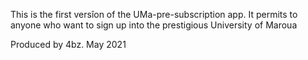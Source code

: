 This is the first versîon of the UMa-pre-subscription app. It permits to anyone who want to sign up into the prestigious University of Maroua


Produced by 4bz. May 2021
